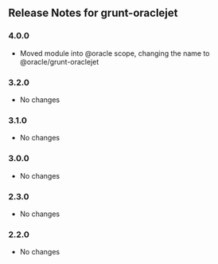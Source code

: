 ## Release Notes for grunt-oraclejet ##

### 4.0.0
* Moved module into @oracle scope, changing the name to @oracle/grunt-oraclejet

### 3.2.0
* No changes

### 3.1.0
* No changes

### 3.0.0
* No changes

### 2.3.0
* No changes

### 2.2.0
* No changes

